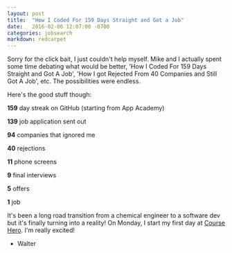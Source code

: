 ```yaml
---
layout: post
title:  "How I Coded For 159 Days Straight and Got a Job"
date:   2016-02-06 12:07:00 -0700
categories: jobsearch
markdown: redcarpet
---
```

Sorry for the click bait, I just couldn't help myself. Mike and I actually spent some time debating what would be better, 'How I Coded For 159 Days Straight and Got A Job', 'How I got Rejected From 40 Companies and Still Got A Job', etc. The possibilities were endless.

Here's the good stuff though:

**159** day streak on GitHub (starting from App Academy)

**139** job application sent out

**94** companies that ignored me

**40** rejections

**11** phone screens

**9** final interviews

**5** offers

**1** job

It's been a long road transition from a chemical engineer to a software dev but it's finally turning into a reality! On Monday, I start my first day at [Course Hero](http://coursehero.com). I'm really excited!

- Walter
